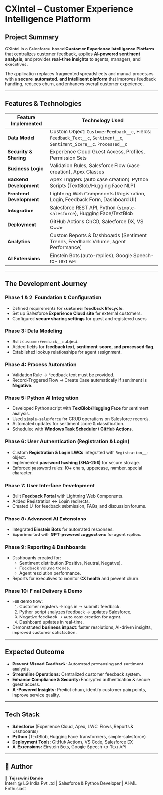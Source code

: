 # CXIntel – Customer Experience Intelligence Platform  

## Project Summary  
CXIntel is a Salesforce-based **Customer Experience Intelligence Platform** that centralizes customer feedback, applies **AI-powered sentiment analysis**, and provides **real-time insights** to agents, managers, and executives.  

The application replaces fragmented spreadsheets and manual processes with a **secure, automated, and intelligent platform** that improves feedback handling, reduces churn, and enhances overall customer experience.  

---

## Features & Technologies  

| Feature Implemented       | Technology Used |
|----------------------------|-----------------|
| **Data Model**             | Custom Object: `CustomerFeedback__c`, Fields: `Feedback_Text__c`, `Sentiment__c`, `Sentiment_Score__c`, `Processed__c` |
| **Security & Sharing**     | Experience Cloud Guest Access, Profiles, Permission Sets |
| **Business Logic**         | Validation Rules, Salesforce Flow (case creation), Apex Classes |
| **Backend Development**    | Apex Triggers (auto case creation), Python Scripts (TextBlob/Hugging Face NLP) |
| **Frontend Development**   | Lightning Web Components (Registration, Login, Feedback Form, Dashboard UI) |
| **Integration**            | Salesforce REST API, Python (`simple-salesforce`), Hugging Face/TextBlob |
| **Deployment**             | GitHub Actions CI/CD, Salesforce DX, VS Code |
| **Analytics**              | Custom Reports & Dashboards (Sentiment Trends, Feedback Volume, Agent Performance) |
| **AI Extensions**          | Einstein Bots (auto-replies), Google Speech-to-Text API |

---

## The Development Journey  

### Phase 1 & 2: Foundation & Configuration  
- Defined requirements for **customer feedback lifecycle**.  
- Set up Salesforce **Experience Cloud site** for external customers.  
- Configured **secure sharing settings** for guest and registered users.  

### Phase 3: Data Modeling  
- Built `CustomerFeedback__c` object.  
- Added fields for **feedback text, sentiment, score, and processed flag**.  
- Established lookup relationships for agent assignment.  

### Phase 4: Process Automation  
- Validation Rule → Feedback text must be provided.  
- Record-Triggered Flow → Create Case automatically if sentiment is **Negative**.  

### Phase 5: Python AI Integration  
- Developed Python script with **TextBlob/Hugging Face** for sentiment analysis.  
- Used `simple-salesforce` for CRUD operations on Salesforce records.  
- Automated updates for sentiment score & classification.  
- Scheduled with **Windows Task Scheduler / GitHub Actions**.  

### Phase 6: User Authentication (Registration & Login)  
- Custom **Registration & Login LWCs** integrated with `Registration__c` object.  
- Implemented **password hashing (SHA-256)** for secure storage.  
- Enforced password rules: 10+ chars, uppercase, number, special character.  

### Phase 7: User Interface Development  
- Built **Feedback Portal** with Lightning Web Components.  
- Added Registration ↔ Login redirects.  
- Created UI for feedback submission, FAQs, and discussion forums.  

### Phase 8: Advanced AI Extensions  
- Integrated **Einstein Bots** for automated responses.  
- Experimented with **GPT-powered suggestions** for agent replies.  

### Phase 9: Reporting & Dashboards  
- Dashboards created for:  
  - Sentiment distribution (Positive, Neutral, Negative).  
  - Feedback volume trends.  
  - Agent resolution performance.  
- Reports for executives to monitor **CX health** and prevent churn.  

### Phase 10: Final Delivery & Demo  
- Full demo flow:  
  1. Customer registers → logs in → submits feedback.  
  2. Python script analyzes feedback → updates Salesforce.  
  3. Negative feedback → auto case creation for agent.  
  4. Dashboard updates in real-time.  
- Demonstrated **business impact**: faster resolutions, AI-driven insights, improved customer satisfaction.  

---

## Expected Outcome  
- **Prevent Missed Feedback:** Automated processing and sentiment analysis.  
- **Streamline Operations:** Centralized customer feedback system.  
- **Enhance Compliance & Security:** Encrypted authentication & secure guest access.  
- **AI-Powered Insights:** Predict churn, identify customer pain points, improve service quality.  

---

## Tech Stack  
- **Salesforce** (Experience Cloud, Apex, LWC, Flows, Reports & Dashboards)  
- **Python** (TextBlob, Hugging Face Transformers, simple-salesforce)  
- **Deployment Tools:** GitHub Actions, VS Code, Salesforce DX  
- **AI Extensions:** Einstein Bots, Google Speech-to-Text API  

---

## 📌 Author  
👤 **Tejaswini Dande**  
Intern @ LG India Pvt Ltd | Salesforce & Python Developer | AI-ML Enthusiast  

